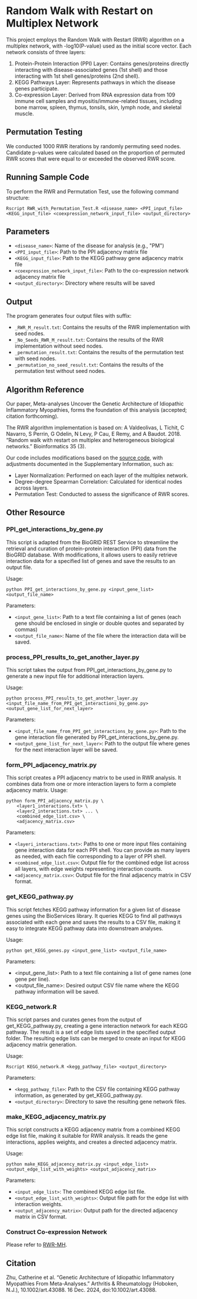 # Random Walk with Restart on Multiplex Network
This project employs the Random Walk with Restart (RWR) algorithm on a multiplex network, with -log10(P-value) used as the initial score vector. Each network consists of three layers:

1. Protein-Protein Interaction (PPI) Layer: Contains genes/proteins directly interacting with disease-associated genes (1st shell) and those interacting with 1st shell genes/proteins (2nd shell).
2. KEGG Pathways Layer: Represents pathways in which the disease genes participate.
3. Co-expression Layer: Derived from RNA expression data from 109 immune cell samples and myositis/immune-related tissues, including bone marrow, spleen, thymus, tonsils, skin, lymph node, and skeletal muscle.

## Permutation Testing
We conducted 1000 RWR iterations by randomly permuting seed nodes. Candidate p-values were calculated based on the proportion of permuted RWR scores that were equal to or exceeded the observed RWR score.

## Running Sample Code
To perform the RWR and Permutation Test, use the following command structure:
```
Rscript RWR_with_Permutation_Test.R <disease_name> <PPI_input_file> <KEGG_input_file> <coexpression_network_input_file> <output_directory>
```
## Parameters
 - ```<disease_name>```: Name of the disease for analysis (e.g., "PM")
 - ```<PPI_input_file>```: Path to the PPI adjacency matrix file
 - ```<KEGG_input_file>```: Path to the KEGG pathway gene adjacency matrix file
 - ```<coexpression_network_input_file>```: Path to the co-expression network adjacency matrix file
 - ```<output_directory>```: Directory where results will be saved
## Output
The program generates four output files with suffix:
 - ```_RWR_M_result.txt```: Contains the results of the RWR implementation with seed nodes.
 - ```_No_Seeds_RWR_M_result.txt```: Contains the results of the RWR implementation without seed nodes.
 - ```_permutation_result.txt```: Contains the results of the permutation test with seed nodes.
 - ```_permutation_no_seed_result.txt```: Contains the results of the permutation test without seed nodes.
## Algorithm Reference
Our paper, Meta-analyses Uncover the Genetic Architecture of Idiopathic Inflammatory Myopathies, forms the foundation of this analysis (accepted; citation forthcoming).

The RWR algorithm implementation is based on:
A Valdeolivas, L Tichit, C Navarro, S Perrin, G Odelin, N Levy, P Cau, E Remy, and A Baudot. 2018. “Random walk with restart on multiplex and heterogeneous biological networks.” Bioinformatics 35 (3).

Our code includes modifications based on the [source code](https://github.com/alberto-valdeolivas/RWR-MH/tree/master/RWR-M.zip), with adjustments documented in the Supplementary Information, such as:

 - Layer Normalization: Performed on each layer of the multiplex network.
 - Degree-degree Spearman Correlation: Calculated for identical nodes across layers.
 - Permutation Test: Conducted to assess the significance of RWR scores.
## Other Resource
### PPI_get_interactions_by_gene.py
This script is adapted from the BioGRID REST Service to streamline the retrieval and curation of protein-protein interaction (PPI) data from the BioGRID database. With modifications, it allows users to easily retrieve interaction data for a specified list of genes and save the results to an output file.

Usage:
```
python PPI_get_interactions_by_gene.py <input_gene_list> <output_file_name>
```
Parameters:
 - ```<input_gene_list>```: Path to a text file containing a list of genes (each gene should be enclosed in single or double quotes and separated by commas)
 - ```<output_file_name>```: Name of the file where the interaction data will be saved.
### process_PPI_results_to_get_another_layer.py
This script takes the output from PPI_get_interactions_by_gene.py to generate a new input file for additional interaction layers.

Usage:
```
python process_PPI_results_to_get_another_layer.py <input_file_name_from_PPI_get_interactions_by_gene.py> <output_gene_list_for_next_layer>
```
Parameters:
 - ```<input_file_name_from_PPI_get_interactions_by_gene.py>```: Path to the gene interaction file generated by PPI_get_interactions_by_gene.py.
 - ```<output_gene_list_for_next_layer>```: Path to the output file where genes for the next interaction layer will be saved.

### form_PPI_adjacency_matrix.py
This script creates a PPI adjacency matrix to be used in RWR analysis. It combines data from one or more interaction layers to form a complete adjacency matrix.
Usage:
```
python form_PPI_adjacency_matrix.py \
    <layer1_interactions.txt> \
    <layer2_interactions.txt> ... \
    <combined_edge_list.csv> \
    <adjacency_matrix.csv>
```
Parameters:
 - ```<layeri_interactions.txt>```: Paths to one or more input files containing gene interaction data for each PPI shell. You can provide as many layers as needed, with each file corresponding to a layer of PPI shell.
 - ```<combined_edge_list.csv>```: Output file for the combined edge list across all layers, with edge weights representing interaction counts.
 - ```<adjacency_matrix.csv>```: Output file for the final adjacency matrix in CSV format.

### get_KEGG_pathway.py
This script fetches KEGG pathway information for a given list of disease genes using the BioServices library. It queries KEGG to find all pathways associated with each gene and saves the results to a CSV file, making it easy to integrate KEGG pathway data into downstream analyses.

Usage:
```
python get_KEGG_genes.py <input_gene_list> <output_file_name>
```
Parameters:
 - <input_gene_list>: Path to a text file containing a list of gene names (one gene per line).
 - <output_file_name>: Desired output CSV file name where the KEGG pathway information will be saved.

### KEGG_network.R
This script parses and curates genes from the output of get_KEGG_pathway.py, creating a gene interaction network for each KEGG pathway. The result is a set of edge lists saved in the specified output folder. The resulting edge lists can be merged to create an input for KEGG adjacency matrix generation.

Usage:
```
Rscript KEGG_network.R <kegg_pathway_file> <output_directory>
```
Parameters:
 - ```<kegg_pathway_file>```: Path to the CSV file containing KEGG pathway information, as generated by get_KEGG_pathway.py.
 - ```<output_directory>```: Directory to save the resulting gene network files.
   
### make_KEGG_adjacency_matrix.py
This script constructs a KEGG adjacency matrix from a combined KEGG edge list file, making it suitable for RWR analysis. It reads the gene interactions, applies weights, and creates a directed adjacency matrix.

Usage:
```
python make_KEGG_adjacency_matrix.py <input_edge_list> <output_edge_list_with_weights> <output_adjacency_matrix>
```
Parameters:
 - ```<input_edge_list>```: The combined KEGG edge list file.
 - ```<output_edge_list_with_weights>```: Output file path for the edge list with interaction weights.
 - ```<output_adjacency_matrix>```: Output path for the directed adjacency matrix in CSV format.

### Construct Co-expression Network
Please refer to [RWR-MH](https://github.com/alberto-valdeolivas/RWR-MH/tree/master/Scripts_and_Files/Network_Generation/Generate_Coexpression_Network.R).
## Citation
Zhu, Catherine et al. “Genetic Architecture of Idiopathic Inflammatory Myopathies From Meta-Analyses.” Arthritis & Rheumatology (Hoboken, N.J.), 10.1002/art.43088. 16 Dec. 2024, doi:10.1002/art.43088.


